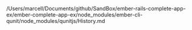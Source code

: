 /Users/marcell/Documents/github/SandBox/ember-rails-complete-app-ex/ember-complete-app-ex/node_modules/ember-cli-qunit/node_modules/qunitjs/History.md